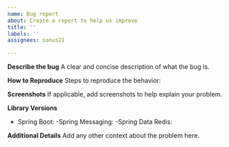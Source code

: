 ```yaml
---
name: Bug report
about: Create a report to help us improve
title: ''
labels: ''
assignees: sonus21

---
```


**Describe the bug**
A clear and concise description of what the bug is.

**How to Reproduce**
Steps to reproduce the behavior:

**Screenshots**
If applicable, add screenshots to help explain your problem.

**Library Versions**
 - Spring Boot: 
 -Spring Messaging:
 -Spring Data Redis: 



**Additional Details**
Add any other context about the problem here.
